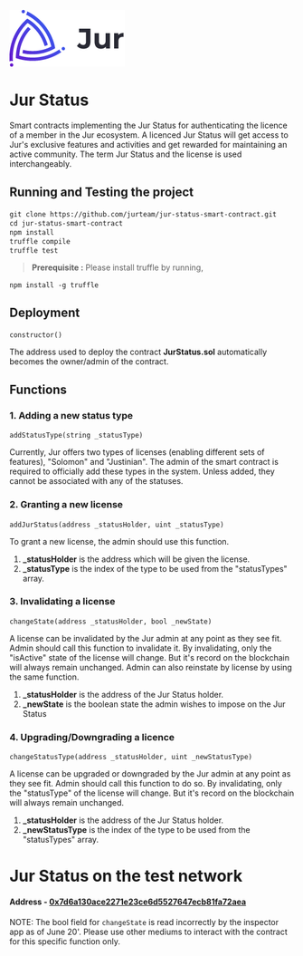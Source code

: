 ![Jur](/logo.png)
# Jur Status
Smart contracts implementing the Jur Status for authenticating the licence of a member in the Jur ecosystem. A licenced Jur Status will get access to Jur's exclusive features and activities and get rewarded for maintaining an active community.
The term Jur Status and the license is used interchangeably.
## Running and Testing the project
```
git clone https://github.com/jurteam/jur-status-smart-contract.git
cd jur-status-smart-contract
npm install
truffle compile
truffle test
```
> **Prerequisite :** Please install truffle by running,
```
npm install -g truffle
```

## Deployment
```
constructor()
```
The address used to deploy the contract **JurStatus.sol** automatically becomes the owner/admin of the contract.

## Functions
### 1. Adding a new status type
```
addStatusType(string _statusType)
```
Currently, Jur offers two types of licenses (enabling different sets of features), "Solomon" and "Justinian". The admin of the smart contract is required to officially add these types in the system.
Unless added, they cannot be associated with any of the statuses.

### 2. Granting a new license
```
addJurStatus(address _statusHolder, uint _statusType)
```
To grant a new license, the admin should use this function.
1. **_statusHolder** is the address which will be given the license.
2. **_statusType** is the index of the type to be used from the "statusTypes" array.

### 3. Invalidating a license
```
changeState(address _statusHolder, bool _newState)
```
A license can be invalidated by the Jur admin at any point as they see fit. Admin should call this function to invalidate it. By invalidating, only the "isActive" state of the license will change.
But it's record on the blockchain will always remain unchanged. Admin can also reinstate by license by using the same function.
1. **_statusHolder** is the address of the Jur Status holder.
2. **_newState** is the boolean state the admin wishes to impose on the Jur Status


### 4. Upgrading/Downgrading a licence
```
changeStatusType(address _statusHolder, uint _newStatusType)
```
A license can be upgraded or downgraded by the Jur admin at any point as they see fit. Admin should call this function to do so. By invalidating, only the "statusType" of the license will change.
But it's record on the blockchain will always remain unchanged.
1. **_statusHolder** is the address of the Jur Status holder.
2. **_newStatusType** is the index of the type to be used from the "statusTypes" array.



# Jur Status on the test network

#### Address - [0x7d6a130ace2271e23ce6d5527647ecb81fa72aea](https://explore-testnet.vechain.org/accounts/0x7d6a130ace2271e23ce6d5527647ecb81fa72aea)

NOTE: The bool field for `changeState` is read incorrectly by the inspector app as of June 20'. Please use other mediums to interact with the contract for this specific function only.





